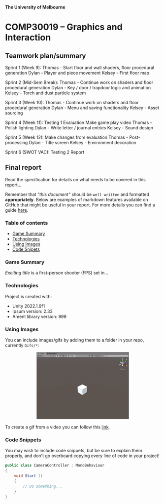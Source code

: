 **The University of Melbourne**

# COMP30019 – Graphics and Interaction

## Teamwork plan/summary

Sprint 1 (Week 9):
Thomas - Start floor and wall shaders, floor procedural generation
Dylan - Player and piece movement
Kelsey - First floor map

Sprint 2 (Mid-Sem Break):
Thomas - Continue work on shaders and floor procedural generation
Dylan - Key / door / trapdoor logic and animation
Kelsey - Torch and dust particle system

Sprint 3 (Week 10):
Thomas - Continue work on shaders and floor procedural generation
Dylan - Menu and saving functionality
Kelsey - Asset sourcing

Sprint 4 (Week 11):
Testing 1
Evaluation
Make game play video
Thomas - Polish lighting
Dylan - Write letter / journal entries
Kelsey - Sound design

Sprint 5 (Week 12):
Make changes from evaluation
Thomas - Post-processing
Dylan - Title screen
Kelsey - Environment decoration

Sprint 6 (SWOT VAC):
Testing 2
Report

<!-- [[EndTeamworkPlan]] PLEASE LEAVE THIS LINE UNTOUCHED -->

## Final report

Read the specification for details on what needs to be covered in this report...

Remember that _"this document"_ should be `well written` and formatted **appropriately**.
Below are examples of markdown features available on GitHub that might be useful in your report.
For more details you can find a guide [here](https://docs.github.com/en/github/writing-on-github).

### Table of contents

- [Game Summary](#game-summary)
- [Technologies](#technologies)
- [Using Images](#using-images)
- [Code Snipets](#code-snippets)

### Game Summary

_Exciting title_ is a first-person shooter (FPS) set in...

### Technologies

Project is created with:

- Unity 2022.1.9f1
- Ipsum version: 2.33
- Ament library version: 999

### Using Images

You can include images/gifs by adding them to a folder in your repo, currently `Gifs/*`:

<p align="center">
  <img src="Gifs/sample.gif" width="300">
</p>

To create a gif from a video you can follow this [link](https://ezgif.com/video-to-gif/ezgif-6-55f4b3b086d4.mov).

### Code Snippets

You may wish to include code snippets, but be sure to explain them properly, and don't go overboard copying
every line of code in your project!

```c#
public class CameraController : MonoBehaviour
{
    void Start ()
    {
        // Do something...
    }
}
```
